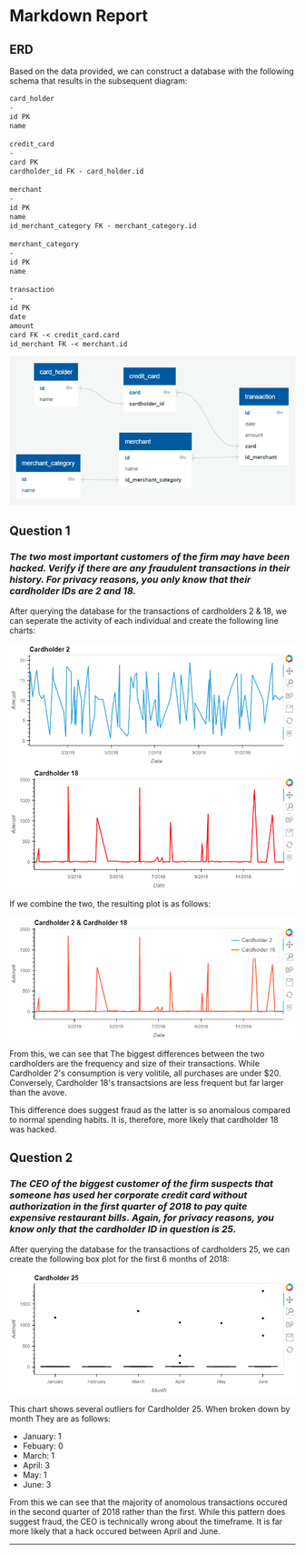 # **Markdown Report**

## **ERD**

Based on the data provided, we can construct a database with the following schema that results in the subsequent diagram:

```
card_holder
-
id PK
name

credit_card
-
card PK
cardholder_id FK - card_holder.id

merchant
-
id PK
name
id_merchant_category FK - merchant_category.id

merchant_category
-
id PK
name

transaction
-
id PK
date
amount
card FK -< credit_card.card
id_merchant FK -< merchant.id
```
![ERD](Images/ERD.png)

## **Question 1**
### ***The two most important customers of the firm may have been hacked. Verify if there are any fraudulent transactions in their history. For privacy reasons, you only know that their cardholder IDs are 2 and 18.***

After querying the database for the transactions of cardholders 2 & 18,
we can seperate the activity of each individual and create the following line charts:

![Cardholder 2](Images/cardholder_2.png)
![Cardholder 18](Images/cardholder_18.png)

If we combine the two, the resulting plot is as follows:

![Cardholder 2 & 18](Images/cardholder_2%2618.png)

From this, we can see that The biggest differences between the two cardholders are the frequency and size of their transactions. While Cardholder 2's consumption is very volitile, all purchases are under $20. Conversely, Cardholder 18's transactsions are less frequent but far larger than the avove. 

This difference does suggest fraud as the latter is so anomalous compared to normal spending habits. It is, therefore, more likely that cardholder 18 was hacked.

## **Question 2**
### ***The CEO of the biggest customer of the firm suspects that someone has used her corporate credit card without authorization in the first quarter of 2018 to pay quite expensive restaurant bills. Again, for privacy reasons, you know only that the cardholder ID in question is 25.***

After querying the database for the transactions of cardholders 25, we can create the following box plot for the first 6 months of 2018:

![Cardholder 25](Images/cardholder_25.png)

This chart shows several outliers for Cardholder 25. When broken down by month They are as follows:
- January: 1
- Febuary: 0
- March: 1
- April: 3
- May: 1
- June: 3

From this we can see that the majority of anomolous transactions occured in the second quarter of 2018 rather than the first. While this pattern does suggest fraud, the CEO is technically wrong about the timeframe. It is far more likely that a hack occured between April and June. 

---

